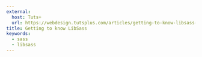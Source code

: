 ```yaml
---
external:
  host: Tuts+
  url: https://webdesign.tutsplus.com/articles/getting-to-know-libsass--cms-23114
title: Getting to know LibSass
keywords:
  - sass
  - libsass
---
```

